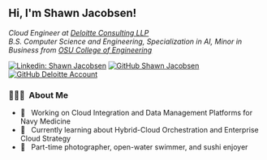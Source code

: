 <h2> Hi, I'm Shawn Jacobsen!</h2>
<p>
  <em>
    Cloud Engineer at <a href="https://www.deloitte.com/global/en/services/consulting.html">Deloitte Consulting LLP</a>
  </br>
    B.S. Computer Science and Engineering, Specialization in AI, Minor in Business from <a href="https://engineering.osu.edu/">OSU College of Engineering</a>
    </em>
</p>

[![Linkedin: Shawn Jacobsen](https://img.shields.io/badge/-Shawn_Jacobsen-blue?style=flat-square&logo=Linkedin&logoColor=white&link=https://www.linkedin.com/in/shawn-jacobsen/)](https://www.linkedin.com/in/shawn-jacobsen/)
[![GitHub Shawn Jacobsen](https://img.shields.io/github/followers/shawnjacobsen?label=Personal%20Github&style=social)](https://github.com/shanwjacobsen)
[![GitHub Deloitte Account](https://img.shields.io/github/followers/shawn-jacobsen?label=Deloitte%20Github&style=social)](https://github.com/shawn-jacobsen)

<h3> 👨🏻‍💻 &nbsp;About Me </h3>

- 💼 &nbsp; Working on Cloud Integration and Data Management Platforms for Navy Medicine
- 🌱 &nbsp; Currently learning about Hybrid-Cloud Orchestration and Enterprise Cloud Strategy
- 📸 &nbsp; Part-time photographer, open-water swimmer, and sushi enjoyer

<!---
<h3> 🛠 &nbsp;Skills</h3>

- 💻 &nbsp;
  ![Python](https://img.shields.io/badge/-Python-333333?style=flat&logo=python)
  ![TypeScript](https://img.shields.io/badge/-TypeScript-333333?style=flat&logo=TypeScript)
  ![Go](https://img.shields.io/badge/-Go-333333?style=flat&logo=Go)
  ![Java](https://img.shields.io/badge/-Java-333333?style=flat&color=FF7800)
- 🌐 &nbsp;
  ![HTML5](https://img.shields.io/badge/-HTML5-333333?style=flat&logo=HTML5)
  ![CSS](https://img.shields.io/badge/-CSS-333333?style=flat&logo=CSS3&logoColor=1572B6)
  ![JavaScript](https://img.shields.io/badge/-JavaScript-333333?style=flat&logo=javascript)
  ![Bootstrap](https://img.shields.io/badge/-Bootstrap-333333?style=flat&logo=bootstrap&logoColor=563D7C)
  ![Node.js](https://img.shields.io/badge/-Node.js-333333?style=flat&logo=node.js)
  ![React](https://img.shields.io/badge/-React-333333?style=flat&logo=react)
- 🛢 &nbsp;
  ![MySQL](https://img.shields.io/badge/-MySQL-333333?style=flat&logo=mysql)
  ![MongoDB](https://img.shields.io/badge/-MongoDB-333333?style=flat&logo=mongodb)
- ⚙️ &nbsp;
  ![Git](https://img.shields.io/badge/-Git-333333?style=flat&logo=git)
  ![GitHub](https://img.shields.io/badge/-GitHub-333333?style=flat&logo=github)
  ![Markdown](https://img.shields.io/badge/-Markdown-333333?style=flat&logo=markdown)
- 🔧 &nbsp;
  ![Visual Studio Code](https://img.shields.io/badge/-Visual%20Studio%20Code-333333?style=flat&logo=visual-studio-code&logoColor=007ACC)
  ![RStudio](https://img.shields.io/badge/-RStudio-333333?style=flat&logo=rstudio)
  ![Eclipse](https://img.shields.io/badge/-Eclipse-333333?style=flat&logo=eclipse-ide&logoColor=2C2255)
- 🖥 &nbsp;
  ![Illustrator](https://img.shields.io/badge/-Illustrator-333333?style=flat&logo=adobe-illustrator)
  ![Photoshop](https://img.shields.io/badge/-Photoshop-333333?style=flat&logo=adobe-photoshop)
  ![InDesign](https://img.shields.io/badge/-InDesign-333333?style=flat&logo=adobe-indesign)

<br/>

<a href="https://github.com/AVS1508">
  <img height="180em" src="https://github-readme-stats.vercel.app/api/top-langs/?username=shawnjacobsen&theme=buefy&&hide_progress=true" />
</a>
